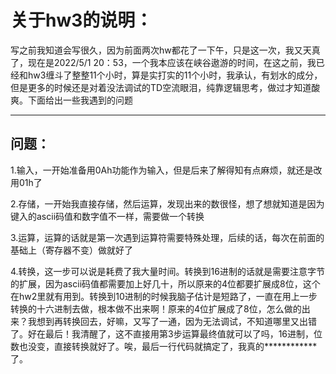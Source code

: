 # 关于hw3的说明：

​		写之前我知道会写很久，因为前面两次hw都花了一下午，只是这一次，我又天真了，现在是2022/5/1	20：53，一个我本应该在峡谷遨游的时间，在这之前，我已经和hw3缠斗了整整11个小时，算是实打实的11个小时，我承认，有划水的成分，但是更多的时候还是对着没法调试的TD空流眼泪，纯靠逻辑思考，做过才知道酸爽。下面给出一些我遇到的问题

------

## 问题：

1.输入，一开始准备用0Ah功能作为输入，但是后来了解得知有点麻烦，就还是改用01h了

2.存储，一开始我直接存储，然后运算，发现出来的数很怪，想了想就知道是因为键入的ascii码值和数字值不一样，需要做一个转换

3.运算，运算的话就是第一次遇到运算符需要特殊处理，后续的话，每次在前面的基础上（寄存器不变）做就好了

4.转换，这一步可以说是耗费了我大量时间。转换到16进制的话就是需要注意字节的扩展，因为ascii码值都需要加上好几十，所以原来的4位都要扩展成8位，这个在hw2里就有用到。转换到10进制的时候我脑子估计是短路了，一直在用上一步转换的十六进制去做，根本做不出来啊！原来的4位扩展成了8位，怎么做的出来？我想到再转换回去，好嘛，又写了一通，因为无法调试，不知道哪里又出错了。好在最后！我清醒了，这不直接用第3步运算最终值就可以了吗，16进制，位数也没变，直接转换就好了。唉，最后一行代码就搞定了，我真的************了。